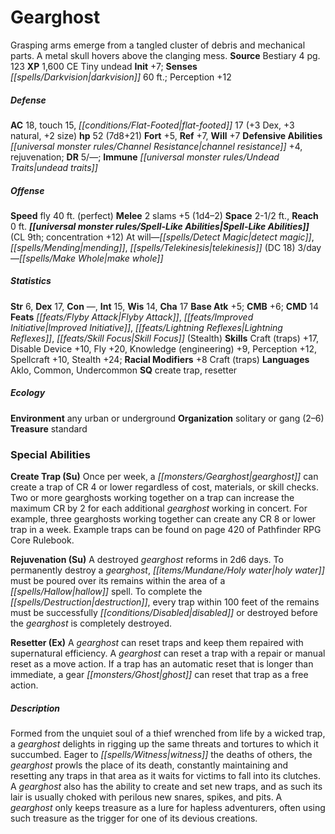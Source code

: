 ﻿---
cssclass: [monsters]
title1: Gearghost
desc_short: Grasping arms emerge from a tangled cluster of debris and mechanical parts.
  A metal skull hovers above the clanging mess.
title2: Gearghost
CR: 5
sources:
- name: Bestiary 4
  page: 123
  link: http://paizo.com/products/btpy91ds?Pathfinder-Roleplaying-Game-Bestiary-4
XP: 1600
alignment: CE
size: Tiny
type: undead
initiative:
  bonus: 7
senses:
  darkvision: 60
AC:
  AC: 18
  touch: 15
  flat_footed: 17
  components:
    dex: 3
    natural: 3
    size: 2
HP:
  HP: 52
  long: 7d8+21
saves:
  fort: 5
  ref: 7
  will: 7
defensive_abilities:
- channel resistance +4
- rejuvenation
DR:
- amount: 5
  weakness: '-'
immunities:
- undead traits
speeds:
  fly: 40
  fly_maneuverability: perfect
attacks:
  melee:
  - - text: 2 slams +5 (1d4-2)
      entries:
      - - damage: 1d4-2
      count: 2
      attack: slams
      bonus:
      - 5
space: 2.5
reach: 0
spell_like_abilities:
  entries:
  - name: detect magic
    source: default
    freq: At will
  - name: mending
    source: default
    freq: At will
  - name: telekinesis
    source: default
    freq: At will
    DC: 18
  - name: make whole
    source: default
    freq: 3/day
  sources:
  - name: default
    CL: 9
    concentration: 12
ability_scores:
  STR: 6
  DEX: 17
  CON:
  INT: 15
  WIS: 14
  CHA: 17
BAB: 5
CMB: 6
CMD: 14
feats:
- name: Flyby Attack
- name: Improved Initiative
- name: Lightning Reflexes
- name: Skill Focus (Stealth)
skills:
  Craft (traps): 17
  Disable Device: 10
  Fly: 20
  Knowledge (engineering): 9
  Perception: 12
  Spellcraft: 10
  Stealth: 24
  _racial_mods:
    Craft (traps):
      _: 8
languages:
- Aklo
- Common
- Undercommon
special_qualities:
- create trap
- resetter
ecology:
  environment: any urban or underground
  organization: solitary or gang (2-6)
  treasure_type: standard
special_abilities:
  Create Trap (Su): Once per week, a gearghost can create a trap of CR 4 or lower
    regardless of cost, materials, or skill checks. Two or more gearghosts working
    together on a trap can increase the maximum CR by 2 for each additional gearghost
    working in concert. For example, three gearghosts working together can create
    any CR 8 or lower trap in a week. Example traps can be found on page 420 of Pathfinder
    RPG Core Rulebook.
  Rejuvenation (Su): A destroyed gearghost reforms in 2d6 days. To permanently destroy
    a gearghost, holy water must be poured over its remains within the area of a hallow
    spell. To complete the destruction, every trap within 100 feet of the remains
    must be successfully disabled or destroyed before the gearghost is completely
    destroyed.
  Resetter (Ex): A gearghost can reset traps and keep them repaired with supernatural
    efficiency. A gearghost can reset a trap with a repair or manual reset as a move
    action. If a trap has an automatic reset that is longer than immediate, a gear
    ghost can reset that trap as a free action.
desc_long: Formed from the unquiet soul of a thief wrenched from life by a wicked
  trap, a gearghost delights in rigging up the same threats and tortures to which
  it succumbed. Eager to witness the deaths of others, the gearghost prowls the place
  of its death, constantly maintaining and resetting any traps in that area as it
  waits for victims to fall into its clutches. A gearghost also has the ability to
  create and set new traps, and as such its lair is usually choked with perilous new
  snares, spikes, and pits. A gearghost only keeps treasure as a lure for hapless
  adventurers, often using such treasure as the trigger for one of its devious creations.

---

# Gearghost
Grasping arms emerge from a tangled cluster of debris and mechanical parts. A metal skull hovers above the clanging mess.
**Source** Bestiary 4 pg. 123
**XP** 1,600
CE Tiny undead
**Init** +7; **Senses** _[[spells/Darkvision|darkvision]]_ 60 ft.; Perception +12

##### Defense

**AC** 18, touch 15, _[[conditions/Flat-Footed|flat-footed]]_ 17 (+3 Dex, +3 natural, +2 size)
**hp** 52 (7d8+21)
**Fort** +5, **Ref** +7, **Will** +7
**Defensive Abilities** _[[universal monster rules/Channel Resistance|channel resistance]]_ +4, rejuvenation; **DR** 5/—; **Immune** _[[universal monster rules/Undead Traits|undead traits]]_

##### Offense
**Speed** fly 40 ft. (perfect)
**Melee** 2 slams +5 (1d4–2)
**Space** 2-1/2 ft., **Reach** 0 ft.
**_[[universal monster rules/Spell-Like Abilities|Spell-Like Abilities]]_** (CL 9th; concentration +12)
At will—_[[spells/Detect Magic|detect magic]]_, _[[spells/Mending|mending]]_, _[[spells/Telekinesis|telekinesis]]_ (DC 18)
3/day—_[[spells/Make Whole|make whole]]_

##### Statistics
**Str** 6, **Dex** 17, **Con** —, **Int** 15, **Wis** 14, **Cha** 17
**Base Atk** +5; **CMB** +6; **CMD** 14
**Feats** _[[feats/Flyby Attack|Flyby Attack]]_, _[[feats/Improved Initiative|Improved Initiative]]_, _[[feats/Lightning Reflexes|Lightning Reflexes]]_, _[[feats/Skill Focus|Skill Focus]]_ (Stealth)
**Skills** Craft (traps) +17, Disable Device +10, Fly +20, Knowledge (engineering) +9, Perception +12, Spellcraft +10, Stealth +24; **Racial Modifiers** +8 Craft (traps)
**Languages** Aklo, Common, Undercommon
**SQ** create trap, resetter

##### Ecology

**Environment** any urban or underground
**Organization** solitary or gang (2–6)
**Treasure** standard

### Special Abilities

**Create Trap (Su)** Once per week, a _[[monsters/Gearghost|gearghost]]_ can create a trap of CR 4 or lower regardless of cost, materials, or skill checks. Two or more gearghosts working together on a trap can increase the maximum CR by 2 for each additional _gearghost_ working in concert. For example, three gearghosts working together can create any CR 8 or lower trap in a week. Example traps can be found on page 420 of Pathfinder RPG Core Rulebook.

**Rejuvenation (Su)** A destroyed _gearghost_ reforms in 2d6 days. To permanently destroy a _gearghost_, _[[items/Mundane/Holy water|holy water]]_ must be poured over its remains within the area of a _[[spells/Hallow|hallow]]_ spell. To complete the _[[spells/Destruction|destruction]]_, every trap within 100 feet of the remains must be successfully _[[conditions/Disabled|disabled]]_ or destroyed before the _gearghost_ is completely destroyed.

**Resetter (Ex)** A _gearghost_ can reset traps and keep them repaired with supernatural efficiency. A _gearghost_ can reset a trap with a repair or manual reset as a move action. If a trap has an automatic reset that is longer than immediate, a gear _[[monsters/Ghost|ghost]]_ can reset that trap as a free action.

##### Description

Formed from the unquiet soul of a thief wrenched from life by a wicked trap, a _gearghost_ delights in rigging up the same threats and tortures to which it succumbed. Eager to _[[spells/Witness|witness]]_ the deaths of others, the _gearghost_ prowls the place of its death, constantly maintaining and resetting any traps in that area as it waits for victims to fall into its clutches. A _gearghost_ also has the ability to create and set new traps, and as such its lair is usually choked with perilous new snares, spikes, and pits. A _gearghost_ only keeps treasure as a lure for hapless adventurers, often using such treasure as the trigger for one of its devious creations.